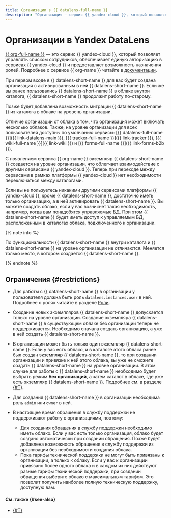 ```yaml
---
title: Организации в {{ datalens-full-name }}
description: "Организация — сервис {{ yandex-cloud }}, который позволяет управлять списком сотрудников, обеспечивает единую авторизацию в сервисах Yandex Cloud и предоставляет возможность назначения ролей. Теперь {{ datalens-full-name }} создается на уровне организации, что облегчает взаимодействие с другими сервисами Yandex Cloud."
---
```


# Организации в Yandex DataLens

[{{ org-full-name }}](https://cloud.yandex.ru/services/organization) — это сервис {{ yandex-cloud }}, который позволяет управлять списком сотрудников, обеспечивает единую авторизацию в сервисах {{ yandex-cloud }} и предоставляет возможность назначения ролей. Подробнее о сервисе {{ org-name }} читайте в [документации](https://cloud.yandex.ru/docs/organization/).

При первом входе в {{ datalens-short-name }} для вас будет создана организация с активированным в ней {{ datalens-short-name }}. Если же вы ранее пользовались {{ datalens-short-name }} в облаке внутри каталога, {{ datalens-short-name }} продолжит работу по-старому.

Позже будет добавлена возможность миграции {{ datalens-short-name }} из каталога в облаке на уровень организации.

Отличие организации от облака в том, что организация может включать несколько облаков. Также, на уровне организации для всех пользователей доступны по умолчанию сервисы: [{{ datalens-full-name }}]({{ link-datalens-main }}), [{{ tracker-full-name }}]({{ link-tracker }}), [{{ wiki-full-name }}]({{ link-wiki }}) и [{{ forms-full-name }}]({{ link-forms-b2b }}).

С появлением сервиса {{ org-name }} экземпляр {{ datalens-short-name }} создается на уровне организации, что облегчает взаимодействие с другими сервисами {{ yandex-cloud }}. Теперь при переходе между сервисами в рамках платформы {{ yandex-cloud }} нет необходимости переключаться между каталогами.

Если вы не пользуетесь никакими другими сервисами платформы {{ yandex-cloud }}, кроме {{ datalens-short-name }}, достаточно иметь только организацию, а в ней активировать {{ datalens-short-name }}. Вы можете создать облако, если у вас возникнет такая необходимость, например, когда вам понадобятся управляемые БД. При этом {{ datalens-short-name }} будет иметь доступ к управляемым БД, расположенным в каталогах облака, подключенного к организации.

{% note info %}

По функциональности {{ datalens-short-name }} внутри каталога и {{ datalens-short-name }} на уровне организации не отличаются. Меняется только место, в котором создается {{ datalens-short-name }}.

{% endnote %}

## Ограничения {#restrictions}

* Для работы с {{ datalens-short-name }} в организации у пользователя должна быть роль `datalens.instances.user` в ней. Подробнее о ролях читайте в разделе [Роли](../../iam/concepts/access-control/roles.md).
* Создание новых экземпляров {{ datalens-short-name }} допускается только на уровне организации. Создание экземпляра {{ datalens-short-name }} в существующем облаке без организации теперь не поддерживается. Необходимо сначала создать организацию, а уже в ней создать {{ datalens-short-name }}.
* В организации может быть только один экземпляр {{ datalens-short-name }}. Если у вас есть облако, и в каталоге этого облака ранее был создан экземпляр {{ datalens-short-name }}, то при создании организации и привязке к ней этого облака, вы уже не сможете создать {{ datalens-short-name }} на уровне организации. В этом случае для работы с {{ datalens-short-name }} необходимо будет выбрать режим **Без организаций**, а затем каталог в облаке, где уже есть экземпляр {{ datalens-short-name }}. Подробнее см. в разделе [{#T}](../operations/organizations/change-organization.md).
* Для создания {{ datalens-short-name }} в организации необходима роль `admin` или `owner` в ней.
* В настоящее время обращения в службу поддержки не поддерживают работу с организациями, поэтому:

  * Для создания обращения в службу поддержки необходимо иметь облако. Если у вас есть только организация, облако будет создано автоматически при создании обращения. Позже будет добавлена возможность обращения в службу поддержки из организации без необходимости создания облака.
  * Пока тарифы технической поддержки не могут быть привязаны к организации, а только к облаку. Если у вас к организации привязано более одного облака и в каждом из них действуют разные тарифы технической поддержки, при создании обращения выберите облако с максимальным тарифом. Это позволит получить наиболее полную техническую поддержку, доступную вам.


#### См. также {#see-also}

* [{#T}](../operations/organizations/change-organization.md)
